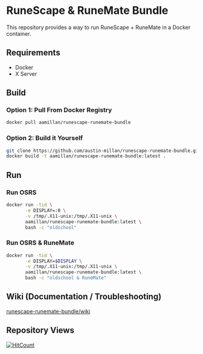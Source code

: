 # RuneScape & RuneMate Bundle

This repository provides a way to run RuneScape + RuneMate in a Docker container.

## Requirements

- Docker
- X Server

## Build

### Option 1: Pull From Docker Registry

```bash
docker pull aamillan/runescape-runemate-bundle
```

### Option 2: Build it Yourself

```bash
git clone https://github.com/austin-millan/runescape-runemate-bundle.git && cd runescape-runemate-bundle
docker build -t aamillan/runescape-runemate-bundle:latest .
```

## Run

### Run OSRS

```bash
docker run -tid \
       -e DISPLAY=:0 \
       -v /tmp/.X11-unix:/tmp/.X11-unix \
       aamillan/runescape-runemate-bundle:latest \
       bash -c "oldschool"
```

### Run OSRS & RuneMate

```bash
docker run -tid \
       -e DISPLAY=$DISPLAY \
       -v /tmp/.X11-unix:/tmp/.X11-unix \
       aamillan/runescape-runemate-bundle:latest \
       bash -c "oldschool & RuneMate"
```

## Wiki (Documentation / Troubleshooting)

[runescape-runemate-bundle/wiki](https://github.com/austin-millan/runescape-runemate-bundle/wiki)

## Repository Views

[![HitCount](http://hits.dwyl.com/austin-millan/robinhood-client.svg)](http://hits.dwyl.com/austin-millan/runescape-runemate-bundle)
